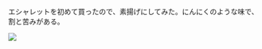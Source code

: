 エシャレットを初めて買ったので、素揚げにしてみた。にんにくのような味で、割と苦みがある。

![](https://photos.old.apkas.net/medium/202406/20240627-192459.webp)
